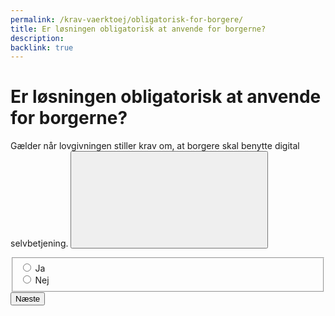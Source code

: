 ```yaml
---
permalink: /krav-vaerktoej/obligatorisk-for-borgere/
title: Er løsningen obligatorisk at anvende for borgerne?
description:
backlink: true 
---
```

<h1 id="page-legend">Er løsningen obligatorisk at anvende for borgerne?</h1>
<p>Gælder når lovgivningen stiller krav om, at borgere skal benytte digital selvbetjening. <span class="tooltip-wrapper" data-tooltip="Stiller lovgivningen krav om, at borgerne skal benytte digital selvbetjening, når de vil indberette, anmelde eller ansøge inden for det konkrete område?" data-position="above" data-trigger="click">
    <button class="button button-unstyled tooltip-target" type="button" aria-label="Læs mere">
        <svg class="icon-svg mr-0 mt-0" focusable="false" aria-hidden="true"><use xlink:href="#help"></use></svg>
    </button>
</span></p>
<form method="post" action="." id="form-Q300">
    <div class="form-group">
        <fieldset aria-labelledby="page-legend">
            <span class="form-error-message d-none" id="error-message"></span>
            <div class="form-group-radio">
                <input type="radio" id="radio-yes" name="radio" class="form-radio" value="1">
                <label class="form-label" for="radio-yes">Ja</label>
            </div>
            <div class="form-group-radio">
                <input type="radio" id="radio-no" name="radio" class="form-radio" value="0">
                <label class="form-label" for="radio-no">Nej</label>
            </div>
        </fieldset>
    </div>
    <button type="submit" class="button button-primary mt-9">Næste</button>
</form>
